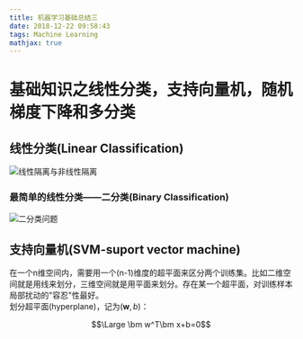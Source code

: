 ```yaml
---
title: 机器学习基础总结三
date: 2018-12-22 09:58:43
tags: Machine Learning
mathjax: true
---
```


# 基础知识之线性分类，支持向量机，随机梯度下降和多分类

## 线性分类(Linear Classification)  
![线性隔离与非线性隔离](image1.PNG)

### 最简单的线性分类——二分类(Binary Classification)
![二分类问题](image2.PNG)

## 支持向量机(SVM-suport vector machine)
在一个n维空间内，需要用一个(n-1)维度的超平面来区分两个训练集。比如二维空间就是用线来划分，三维空间就是用平面来划分。存在某一个超平面，对训练样本局部扰动的"容忍"性最好。  
划分超平面(hyperplane)，记为$(\bm w,b)$：

$$\Large \bm w^T\bm x+b=0$$

